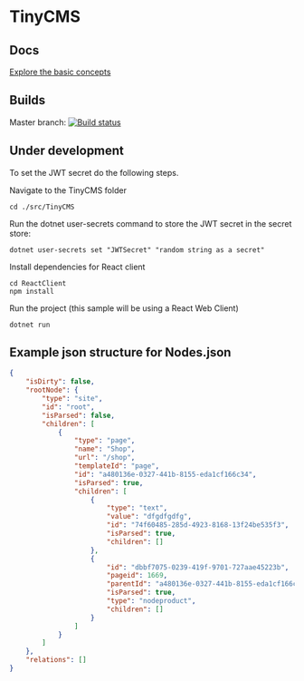 # TinyCMS

## Docs

[Explore the basic concepts](/docs/concepts.md)

## Builds
Master branch: [![Build status](https://khnilsson.visualstudio.com/TinyCMS/_apis/build/status/TinyCMS-ASP.NET%20Core-CI)](https://khnilsson.visualstudio.com/TinyCMS/_build/latest?definitionId=2)

## Under development

To set the JWT secret do the following steps. 

Navigate to the TinyCMS folder

```
cd ./src/TinyCMS
```

Run the dotnet user-secrets command to store the JWT secret in the secret store:

```
dotnet user-secrets set "JWTSecret" "random string as a secret"
```

Install dependencies for React client

```
cd ReactClient
npm install
```

Run the project (this sample will be using a React Web Client)

```
dotnet run
```


## Example json structure for Nodes.json

```json
{
    "isDirty": false,
    "rootNode": {
        "type": "site",
        "id": "root",
        "isParsed": false,
        "children": [
            {
                "type": "page",
                "name": "Shop",
                "url": "/shop",
                "templateId": "page",
                "id": "a480136e-0327-441b-8155-eda1cf166c34",
                "isParsed": true,
                "children": [
                    {
                        "type": "text",
                        "value": "dfgdfgdfg",
                        "id": "74f60485-285d-4923-8168-13f24be535f3",
                        "isParsed": true,
                        "children": []
                    },
                    {
                        "id": "dbbf7075-0239-419f-9701-727aae45223b",
                        "pageid": 1669,
                        "parentId": "a480136e-0327-441b-8155-eda1cf166c34",
                        "isParsed": true,
                        "type": "nodeproduct",
                        "children": []
                    }
                ]
            }
        ]
    },
    "relations": []
}
```
